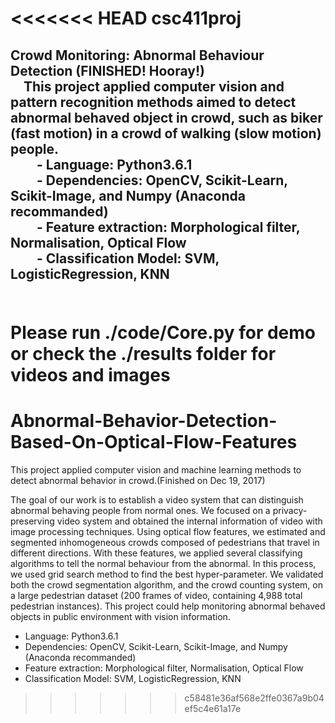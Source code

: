 <<<<<<< HEAD
csc411proj
===  
Crowd Monitoring: Abnormal Behaviour Detection (FINISHED! Hooray!)  
&emsp;This project applied computer vision and pattern recognition methods aimed to detect abnormal behaved object in crowd, such as biker (fast motion) in a crowd of walking (slow motion) people.  
&emsp;&emsp;- Language: Python3.6.1  
&emsp;&emsp;- Dependencies: OpenCV, Scikit-Learn, Scikit-Image, and Numpy (Anaconda recommanded)  
&emsp;&emsp;- Feature extraction: Morphological filter, Normalisation, Optical Flow  
&emsp;&emsp;- Classification Model: SVM, LogisticRegression, KNN  
<br>
---
Please run ./code/Core.py for demo  
or check the ./results folder for videos and images
=======
# Abnormal-Behavior-Detection-Based-On-Optical-Flow-Features
This project applied computer vision and machine learning methods to detect abnormal behavior in crowd.(Finished on Dec 19, 2017)

The goal of our work is to establish a video system that can distinguish abnormal behaving people from normal ones. We focused on a privacy-preserving video system and obtained the internal information of video with image processing techniques. Using optical flow features, we estimated and segmented inhomogeneous crowds composed of pedestrians that travel in different directions. With these features, we applied several classifying algorithms to tell the normal behaviour from the abnormal. In this process, we used grid search method to find the best hyper-parameter. We validated both the crowd segmentation algorithm, and the crowd counting system, on a large pedestrian dataset (200 frames of video, containing 4,988 total pedestrian instances). This project could help monitoring abnormal behaved objects in public environment with vision information.

- Language: Python3.6.1
- Dependencies: OpenCV, Scikit-Learn, Scikit-Image, and Numpy (Anaconda recommanded)
- Feature extraction: Morphological filter, Normalisation, Optical Flow
- Classification Model: SVM, LogisticRegression, KNN
>>>>>>> c58481e36af568e2ffe0367a9b04ef5c4e61a17e
